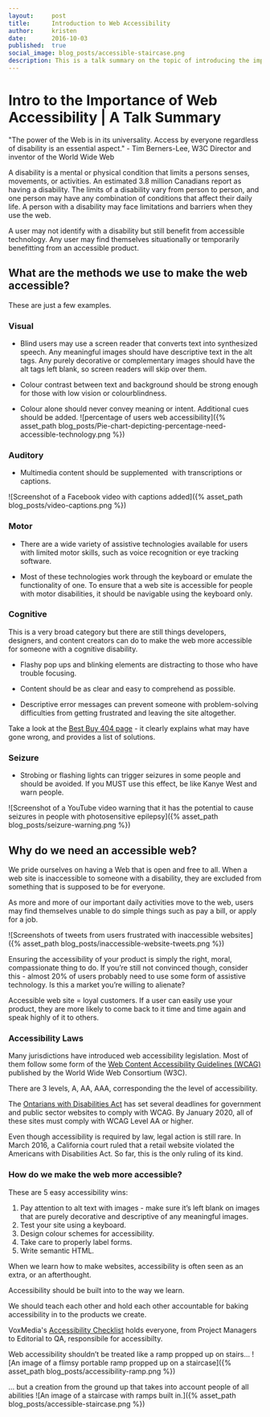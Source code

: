 ```yaml
---
layout:     post
title:      Introduction to Web Accessibility 
author:     kristen
date:       2016-10-03
published:  true
social_image: blog_posts/accessible-staircase.png
description: This is a talk summary on the topic of introducing the importance and best practices for creating web accessible projects.
---
```


# Intro to the Importance of Web Accessibility | A Talk Summary

"The power of the Web is in its universality. Access by everyone regardless of disability is an essential aspect." - Tim Berners-Lee, W3C Director and inventor of the World Wide Web

A disability is a mental or physical condition that limits a persons senses, movements, or activities. An estimated 3.8 million Canadians report as having a disability. The limits of a disability vary from person to person, and one person may have any combination of conditions that affect their daily life. A person with a disability may face limitations and barriers when they use the web.

<!--more-->

A user may not identify with a disability but still benefit from accessible technology.  Any user may find themselves situationally or temporarily benefitting from an accessible product.

## What are the methods we use to make the web accessible?

These are just a few examples.

### Visual

* Blind users may use a screen reader that converts text into synthesized speech. Any meaningful images should have descriptive text in the alt tags. Any purely decorative or complementary images should have the alt tags left blank, so screen readers will skip over them.

* Colour contrast between text and background should be strong enough for those with low vision or colourblindness.

* Colour alone should never convey meaning or intent. Additional cues should be added.
![percentage of users web accessibility]({% asset_path blog_posts/Pie-chart-depicting-percentage-need-accessible-technology.png %})

### Auditory

* Multimedia content should be supplemented  with transcriptions or captions.

![Screenshot of a Facebook video with captions added]({% asset_path blog_posts/video-captions.png %})

### Motor

* There are a wide variety of assistive technologies available for users with limited motor skills, such as voice recognition or eye tracking software.

* Most of these technologies work through the keyboard or emulate the functionality of one. To ensure that a web site is accessible for people with motor disabilities, it should be navigable using the keyboard only.

### Cognitive

This is a very broad category but there are still things developers, designers, and content creators can do to make the web more accessible for someone with a cognitive disability.

* Flashy pop ups and blinking elements are distracting to those who have trouble focusing.

* Content should be as clear and easy to comprehend as possible.

* Descriptive error messages can prevent someone with problem-solving difficulties from getting frustrated and leaving the site altogether.

Take a look at the [Best Buy 404 page](http://www.bestbuy.com/404) - it clearly explains what may have gone wrong, and provides a list of solutions.

### Seizure

* Strobing or flashing lights can trigger seizures in some people and should be avoided. If you MUST use this effect, be like Kanye West and warn people.

![Screenshot of a YouTube video warning that it has the potential to cause seizures in people with photosensitive epilepsy]({% asset_path blog_posts/seizure-warning.png %})

## Why do we need an accessible web?

We pride ourselves on having a Web that is open and free to all.  When a web site is inaccessible to someone with a disability, they are excluded from something that is supposed to be for everyone.

As more and more of our important daily activities move to the web, users may find themselves unable to do simple things such as pay a bill, or apply for a job.

![Screenshots of tweets from users frustrated with inaccessible websites]({% asset_path blog_posts/inaccessible-website-tweets.png %})

Ensuring the accessibility of your product is simply the right, moral, compassionate thing to do. If you’re still not convinced though, consider this - almost 20% of users probably need to use some form of assistive technology. Is this a market you’re willing to alienate?

Accessible web site = loyal customers. If a user can easily use your product, they are more likely to come back to it time and time again and speak highly of it to others.

### Accessibility Laws

Many jurisdictions have introduced web accessibility legislation. Most of them follow some form of the [Web Content Accessibility Guidelines (WCAG)](https://www.w3.org/WAI/intro/wcag)  published by the World Wide Web Consortium (W3C).

There are 3 levels, A, AA, AAA, corresponding the the level of accessibility.

The [Ontarians with Disabilities Act](http://www.aoda.ca/) has set several deadlines for government and public sector websites to comply with WCAG. By January 2020, all of these sites must comply with WCAG Level AA or higher.

Even though accessibility is required by law, legal action is still rare.  In March 2016, a California court ruled that a retail website violated the Americans with Disabilities Act. So far, this is the only ruling of its kind.

### How do we make the web more accessible?

These are 5 easy accessibility wins:

1. Pay attention to alt text with images - make sure it’s left blank on images that are purely decorative and descriptive of any meaningful images.
2. Test your site using a keyboard.
3. Design colour schemes for accessibility.
4. Take care to properly label forms.
5. Write semantic HTML.

When we learn how to make websites, accessibility is often seen as an extra, or an afterthought.

Accessibility should be built into to the way we learn.

We should teach each other and hold each other accountable for baking accessibility in to the products we create.

VoxMedia's [Accessibility Checklist](http://accessibility.voxmedia.com/) holds everyone, from Project Managers to Editorial to QA, responsibile for accessibilty.

Web accessibility shouldn’t be treated like a ramp propped up on stairs…
![An image of a flimsy portable ramp propped up on a staircase]({% asset_path blog_posts/accessibility-ramp.png %}) 

… but a creation from the ground up that takes into account people of all abilities 
![An image of a staircase with ramps built in.]({% asset_path blog_posts/accessible-staircase.png %})

